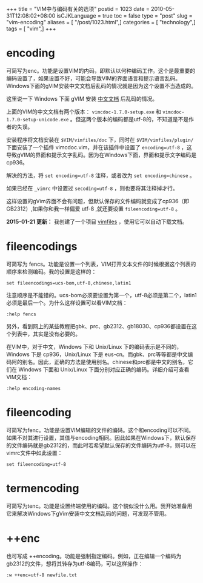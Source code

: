 +++
title = "VIM中与编码有关的选项"
postid = 1023
date = 2010-05-31T12:08:02+08:00
isCJKLanguage = true
toc = false
type = "post"
slug = "vim-encoding"
aliases = [ "/post/1023.html",]
categories = [ "technology",]
tags = [ "vim",]
+++


# encoding

可简写为enc。功能是设置VIM的内码，即默认以何种编码工作。这个是最重要的编码设置了，如果设置不好，可能会导致VIM的界面语言和提示语言乱码。Windows下面的gVIM安装中文文档后乱码的情况就是因为这个设置不当造成的。

这里说一下 Windows 下面 gVIM 安装 [中文文档][2] 后乱码的情况。<!--more-->

上面的VIM的中文文档有两个版本： `vimcdoc-1.7.0-setup.exe` 和 `vimcdoc-1.7.0-setup-unicode.exe` 。但这两个版本的编码都是utf-8的，不知道是不是作者的失误。

安装程序将文档安装在 `$VIM/vimfiles/doc` 下，同时在 `$VIM/vimfiles/plugin/` 下面安装了一个插件 vimcdoc.vim，并在该插件中设置了 `encoding=utf-8` ，这导致gVIM的界面和提示文字乱码。因为在Windows下面，界面和提示文字编码是cp936。

解决的方法，将 `set encoding=utf-8` 注释，或者改为 `set encoding=chinese` 。

如果已经在 `_vimrc` 中设置过 `secoding=utf-8` ，则也要将其注释掉才行。

这样设置的gVim界面不会有问题，但默认保存的文件编码就变成了cp936（即GB2312）,如果你和我一样偏爱 utf-8 ,就还要设置 `fileencoding=utf-8` 。

**2015-01-21 更新：** 我创建了一个项目 [vimfiles][1] ，使用它可以自动下载文档。

# fileencodings

可简写为 fencs。功能是设置一个列表，VIM打开文本文件的时候根据这个列表的顺序来检测编码。我的设置是这样的：

	set fileencodings=ucs-bom,utf-8,chinese,latin1

注意顺序是不能错的。ucs-bom必须要设置为第一个，utf-8必须是第二个，latin1必须是最后一个。为什么这样设置可以看VIM文档：

	:help fencs

另外，看到网上的某些教程把gbk、prc、gb2312、gb18030、cp936都设置在这个列表中，其实是没有必要的。

在VIM中，对于中文，Windows 下和 Unix/Linux 下的编码表示是不同的，Windows 下是 cp936，Unix/Linux 下是 eus-cn。而gbk、prc等等都是中文编码阿的别名。因此，正确的方法是使用别名。chinese和prc都是中文的别名，它们在 Windows 下面和 Unix/Linux 下面分别对应正确的编码。详细介绍可查看VIM文档：

	:help encoding-names

# fileencoding

可简写为fenc。功能是设置VIM编辑的文件的编码。这个和encoding可以不同。如果不对其进行设置，其值与encoding相同。因此如果在Windows下，默认保存的文件编码就是gb2312的，而此时若希望默认保存的文件编码为utf-8，则可以在vimrc文件中如此设置：

	set fileencoding=utf-8

# termencoding

可简写为tenc。功能是设置终端使用的编码。这个貌似没什么用。我开始准备用它来解决Windows下gVim安装中文文档乱码的问题，可发现不管用。

# ++enc

也可写成 ++encoding。功能是强制指定编码。例如，正在编辑一个编码为gb2312的文件，想将其转存为utf-8编码，可以这样操作：

	:w ++enc=utf-8 newfile.txt

[1]: http://github.com/zrong/vimfiles
[2]: http://sourceforge.net/projects/vimcdoc/files/
